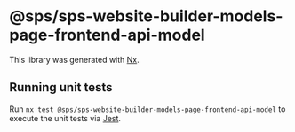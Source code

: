 # @sps/sps-website-builder-models-page-frontend-api-model

This library was generated with [Nx](https://nx.dev).

## Running unit tests

Run `nx test @sps/sps-website-builder-models-page-frontend-api-model` to execute the unit tests via [Jest](https://jestjs.io).
